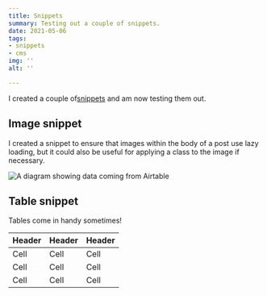```yaml
---
title: Snippets
summary: Testing out a couple of snippets.
date: 2021-05-06
tags:
- snippets
- cms
img: ''
alt: ''

---
```

I created a couple of[snippets](https://forestry.io/docs/settings/snippets/) and am now testing them out.

## Image snippet

I created a snippet to ensure that images within the body of a post use lazy loading, but it could also be useful for applying a class to the image if necessary.

<img src="/uploads/diagram-airtable.png" alt="A diagram showing data coming from Airtable" loading="lazy">

## Table snippet

Tables come in handy sometimes!

| Header | Header | Header |
| --- | --- | --- |
| Cell | Cell | Cell |
| Cell | Cell | Cell |
| Cell | Cell | Cell |
